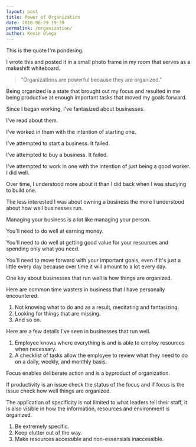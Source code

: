 ```yaml
--- 
layout: post 
title: Power of Organization
date: 2018-06-29 19:39
permalink: /organization/ 
author: Kevin Olega 
--- 
```

This is the quote I'm pondering.

I wrote this and posted it in a small photo frame in my room that serves as a makeshift whiteboard.

> "Organizations are powerful because they are organized."

Being organized is a state that brought out my focus and resulted in me being productive at enough important tasks that moved my goals forward.

Since I began working, I've fantasized about businesses.

I've read about them. 

I've worked in them with the intention of starting one.

I've attempted to start a business. It failed.

I've attempted to buy a business. It failed. 

I've attempted to work in one with the intention of just being a good worker. I did well.

Over time, I understood more about it than I did back when I was studying to build one.

The less interested I was about owning a business the more I understood about how well businesses run. 

Managing your business is a lot like managing your person.

You'll need to do well at earning money.

You'll need to do well at getting good value for your resources and spending only what you need.

You'll need to move forward with your important goals, even if it's just a little every day because over time it will amount to a lot every day.

One key about businesses that run well is how things are organized.

Here are common time wasters in business that I have personally encountered.

1. Not knowing what to do and as a result, meditating and fantasizing.
2. Looking for things that are missing.
3. And so on.

Here are a few details I've seen in businesses that run well.

1. Employee knows where everything is and is able to employ resources when necessary.
2. A checklist of tasks allow the employee to review what they need to do on a daily, weekly, and monthly basis.

Focus enables deliberate action and is a byproduct of organization.

If productivity is an issue check the status of the focus and if focus is the issue check how well things are organized.

The application of specificity is not limited to what leaders tell their staff, it is also visible in how the information, resources and environment is organized.

1. Be extremely specific.
2. Keep clutter out of the way.
3. Make resources accessible and non-essensials inaccessible.